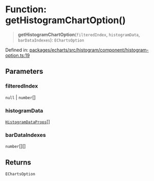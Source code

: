 # Function: getHistogramChartOption()

> **getHistogramChartOption**(`filteredIndex`, `histogramData`, `barDataIndexes`): `EChartsOption`

Defined in: [packages/echarts/src/histogram/component/histogram-option.ts:19](https://github.com/GeoDaCenter/openassistant/blob/0c688d870b87d67f5ae44bc9413af48292a3320a/packages/echarts/src/histogram/component/histogram-option.ts#L19)

## Parameters

### filteredIndex

`null` | `number`[]

### histogramData

[`HistogramDataProps`](../type-aliases/HistogramDataProps.md)[]

### barDataIndexes

`number`[][]

## Returns

`EChartsOption`
